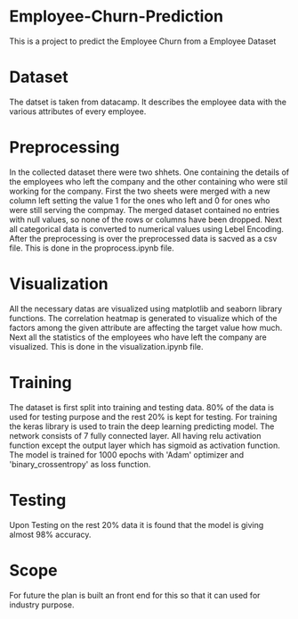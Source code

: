 # Employee-Churn-Prediction
This is a project to predict the Employee Churn from a Employee Dataset
# Dataset
The datset is taken from datacamp. It describes the employee data with the various attributes of every employee.
# Preprocessing
In the collected dataset there were two shhets. One containing the details of the employees who left the company and the other containing who were stil working for the company. First the two sheets were merged with a new column left setting the value 1 for the ones who left and 0 for ones who were still serving the compmay. The merged dataset contained no entries with null values, so none of the rows or columns have been dropped. Next all categorical data is converted to numerical values using Lebel Encoding. After the preprocessing is over the preprocessed data is sacved as a csv file. This is done in the proprocess.ipynb file.
# Visualization
All the necessary datas are visualized using matplotlib and seaborn library functions. The correlation heatmap is generated to visualize which of the factors among the given attribute are affecting the target value how much. Next all the statistics of the employees who have left the company are visualized. This is done in the visualization.ipynb file.
# Training
The dataset is first split into training and testing data. 80% of the data is used for testing purpose and the rest 20% is kept for testing. For training the keras library is used to train the deep learning predicting model. The network consists of 7 fully connected layer. All having relu activation function except the output layer which has sigmoid as activation function. The model is trained for 1000 epochs with 'Adam' optimizer and 'binary_crossentropy' as loss function.
# Testing
Upon Testing on the rest 20% data it is found that the model is giving almost 98% accuracy.
# Scope
For future the plan is built an front end for this so that it can used for industry purpose.
